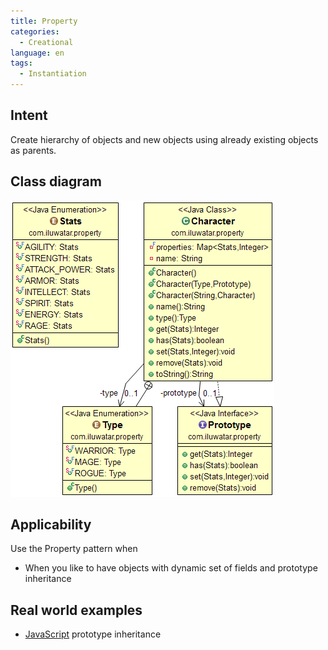 ```yaml
---
title: Property
categories:
  - Creational
language: en
tags:
  - Instantiation
---
```


## Intent
Create hierarchy of objects and new objects using already existing
objects as parents.

## Class diagram
![alt text](./etc/property.png "Property")

## Applicability
Use the Property pattern when

* When you like to have objects with dynamic set of fields and prototype inheritance

## Real world examples

* [JavaScript](https://developer.mozilla.org/en-US/docs/Web/JavaScript/Inheritance_and_the_prototype_chain) prototype inheritance
